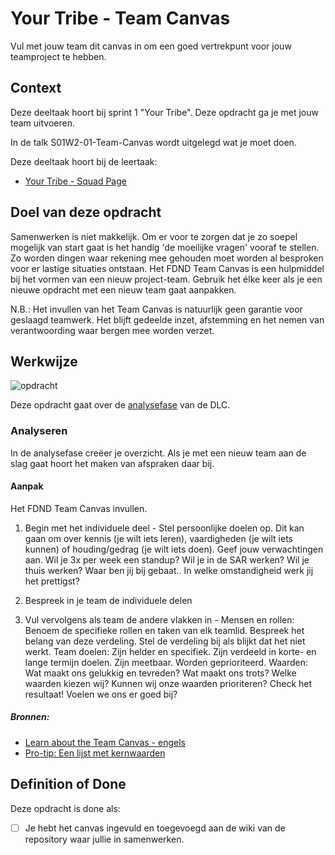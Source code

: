 # Your Tribe - Team Canvas

Vul met jouw team dit canvas in om een goed vertrekpunt voor jouw teamproject te hebben.

## Context

Deze deeltaak hoort bij sprint 1 "Your Tribe". Deze opdracht ga je met jouw team uitvoeren.

In de talk S01W2-01-Team-Canvas wordt uitgelegd wat je moet doen.

Deze deeltaak hoort bij de leertaak:
- [Your Tribe - Squad Page](https://github.com/fdnd-task/your-tribe-squad-page)

## Doel van deze opdracht

Samenwerken is niet makkelijk. 
Om er voor te zorgen dat je zo soepel mogelijk van start gaat is het handig 'de moeilijke vragen' vooraf te stellen. 
Zo worden dingen waar rekening mee gehouden moet worden al besproken voor er lastige situaties ontstaan. 
Het FDND Team Canvas is een hulpmiddel bij het vormen van een nieuw project-team. 
Gebruik het élke keer als je een nieuwe opdracht met een nieuw team gaat aanpakken.

N.B.: Het invullen van het Team Canvas is natuurlijk geen garantie voor geslaagd teamwerk. Het blijft gedeelde inzet, afstemming en het nemen van verantwoording waar bergen mee worden verzet.

## Werkwijze
![opdracht](https://user-images.githubusercontent.com/140124/189592950-da2ca796-d49d-4588-8998-09ccef591dc9.png)

Deze opdracht gaat over de [analysefase](#analyseren) van de DLC.

### Analyseren

In de analysefase creëer je overzicht. Als je met een nieuw team aan de slag gaat hoort het maken van afspraken daar bij.

#### Aanpak

Het FDND Team Canvas invullen.

1. Begin met het individuele deel -
Stel persoonlijke doelen op. Dit kan gaan om over kennis (je wilt iets leren), vaardigheden (je wilt iets kunnen) of houding/gedrag (je wilt iets doen). Geef jouw verwachtingen aan. Wil je 3x per week een standup? Wil je in de SAR werken? Wil je thuis werken? Waar ben jij bij gebaat.. In welke omstandigheid werk jij het prettigst?

2. Bespreek in je team de individuele delen
3. Vul vervolgens als team de andere vlakken in -
Mensen en rollen: Benoem de specifieke rollen en taken van elk teamlid. Bespreek het belang van deze verdeling. Stel de verdeling bij als blijkt dat het niet werkt.
Team doelen: Zijn helder en specifiek. Zijn verdeeld in korte- en lange termijn doelen. Zijn meetbaar. Worden geprioriteerd.
Waarden: Wat maakt ons gelukkig en tevreden? Wat maakt ons trots? Welke waarden kiezen wij? Kunnen wij onze waarden prioriteren? Check het resultaat! Voelen we ons er goed bij?



##### Bronnen:
- [Learn about the Team Canvas - engels](http://theteamcanvas.com/learn/)
- [Pro-tip: Een lijst met kernwaarden](https://www.desteven.nl/leiderschapsontwikkeling/modern-leiderschap/kernwaarden)

## Definition of Done

Deze opdracht is done als:

- [ ] Je hebt het canvas ingevuld en toegevoegd aan de wiki van de repository waar jullie in samenwerken.
